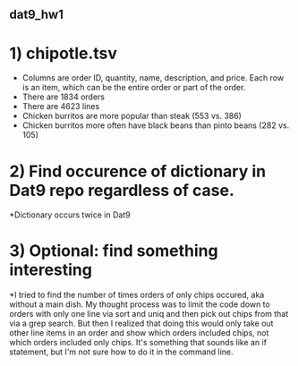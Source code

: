 ## dat9_hw1

# 1) chipotle.tsv
* Columns are order ID, quantity, name, description, and price.  Each row is an item, which can be the entire order or part of the order.
* There are 1834 orders
* There are 4623 lines
* Chicken burritos are more popular than steak (553 vs. 386)
* Chicken burritos more often have black beans than pinto beans (282 vs. 105)

# 2) Find occurence of dictionary in Dat9 repo regardless of case.
*Dictionary occurs twice in Dat9

# 3) Optional: find something interesting
*I tried to find the number of times orders of only chips occured, aka without a main dish.  My thought process was to limit the code down to orders with only one line via sort and uniq and then pick out chips from that via a grep search.  But then I realized that doing this would only take out other line items in an order and show which orders included chips, not which orders included only chips.  It's something that sounds like an if statement, but I'm not sure how to do it in the command line.
